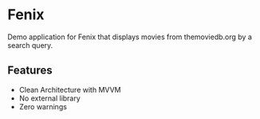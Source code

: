 # Fenix
Demo application for Fenix that displays movies from themoviedb.org by a search query.

## Features
- Clean Architecture with MVVM
- No external library
- Zero warnings
